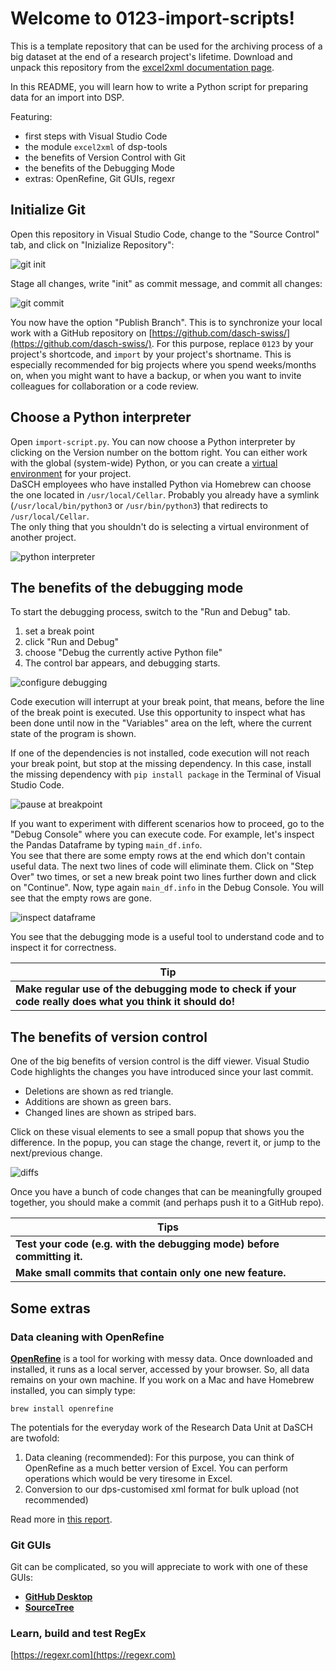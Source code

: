 # Welcome to 0123-import-scripts!

This is a template repository that can be used for the archiving process of a big dataset at the end of a research 
project's lifetime. Download and unpack this repository from the 
[excel2xml documentation page](https://docs.dasch.swiss/latest/DSP-TOOLS/dsp-tools-excel2xml/).  

In this README, you will learn how to write a Python script for preparing data for an import into DSP.  

Featuring: 

- first steps with Visual Studio Code
- the module `excel2xml` of dsp-tools
- the benefits of Version Control with Git
- the benefits of the Debugging Mode
- extras: OpenRefine, Git GUIs, regexr


## Initialize Git
Open this repository in Visual Studio Code, change to the "Source Control" tab, and click on "Inizialize Repository":

![git init](assets/git-init.png)

Stage all changes, write "init" as commit message, and commit all changes:

![git commit](assets/git-commit.png)

You now have the option "Publish Branch". This is to synchronize your local work with a GitHub repository on 
[https://github.com/dasch-swiss/](https://github.com/dasch-swiss/). For this purpose, replace `0123` by your project's 
shortcode, and `import` by your project's shortname. This is especially recommended for big projects where you spend 
weeks/months on, when you might want to have a backup, or when you want to invite colleagues for collaboration or a code
review.


## Choose a Python interpreter
Open `import-script.py`. You can now choose a Python interpreter by clicking on the Version number on the bottom right.
You can either work with the global (system-wide) Python, or you can create a 
[virtual environment](https://python.land/virtual-environments) for your project.  
DaSCH employees who have installed Python via Homebrew can choose the one located in `/usr/local/Cellar`. Probably you 
already have a symlink (`/usr/local/bin/python3` or `/usr/bin/python3`) that redirects to `/usr/local/Cellar`.  
The only thing that you shouldn't do is selecting a virtual environment of another project.

![python interpreter](assets/python-interpreter.png)


## The benefits of the debugging mode
To start the debugging process, switch to the "Run and Debug" tab.

1. set a break point
2. click "Run and Debug"
3. choose "Debug the currently active Python file"
4. The control bar appears, and debugging starts.

![configure debugging](assets/configure-debugging.png)

Code execution will interrupt at your break point, that means, before the line of the break point is executed. Use 
this opportunity to inspect what has been done until now in the "Variables" area on the left, where the current state of
the program is shown.  

If one of the dependencies is not installed, code execution will not reach your break point, but stop at the missing
dependency. In this case, install the missing dependency with `pip install package` in the Terminal of Visual Studio 
Code.

![pause at breakpoint](assets/pause-at-breakpoint.png)

If you want to experiment with different scenarios how to proceed, go to the "Debug Console" where you can execute 
code. For example, let's inspect the Pandas Dataframe by typing `main_df.info`.  
You see that there are some empty rows at the end which don't contain useful data. The next two lines of code will 
eliminate them. Click on "Step Over" two times, or set a new break point two lines further down and click on "Continue".
Now, type again `main_df.info` in the Debug Console. You will see that the empty rows are gone.  

![inspect dataframe](assets/inspect-dataframe.png)


You see that the debugging mode is a useful tool to understand code and to inspect it for correctness. 

| **Tip**                                                                                                   |
|-----------------------------------------------------------------------------------------------------------|
| **Make regular use of the debugging mode to check if your code really does what you think it should do!** | 


## The benefits of version control
One of the big benefits of version control is the diff viewer. Visual Studio Code highlights the changes you have 
introduced since your last commit. 

- Deletions are shown as red triangle.
- Additions are shown as green bars.
- Changed lines are shown as striped bars.

Click on these visual elements to see a small popup that shows you the difference. In the popup, you can stage the 
change, revert it, or jump to the next/previous change.

![diffs](assets/diffs.png)

Once you have a bunch of code changes that can be meaningfully grouped together, you should make a commit (and perhaps
push it to a GitHub repo).


| **Tips**                                                                |
|-------------------------------------------------------------------------|
| **Test your code (e.g. with the debugging mode) before committing it.** | 
| **Make small commits that contain only one new feature.**               | 


## Some extras
### Data cleaning with OpenRefine
[**OpenRefine**](https://openrefine.org/) is a tool for working with messy data. Once downloaded and installed, it runs 
as a local server, accessed by your browser. So, all data remains on your own machine. If you work on a Mac and have 
Homebrew installed, you can simply type: 
```
brew install openrefine
```

The potentials for the everyday work of the Research Data Unit at DaSCH are twofold:
1. Data cleaning (recommended): For this purpose, you can think of OpenRefine as a much better version of Excel. You 
   can perform operations which would be very tiresome in Excel.
2. Conversion to our dps-customised xml format for bulk upload (not recommended)

Read more in [this report](https://docs.google.com/document/d/1Y_hZV8UV-Irw-7PLdhm0BGKnGfXJs8JO).


### Git GUIs
Git can be complicated, so you will appreciate to work with one of these GUIs:

 - [**GitHub Desktop**](https://desktop.github.com/)
 - [**SourceTree**](https://www.sourcetreeapp.com/)

### Learn, build and test RegEx
[https://regexr.com](https://regexr.com)
